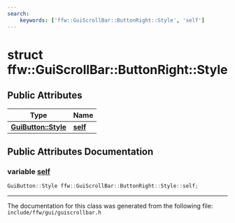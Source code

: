 ```yaml
---
search:
    keywords: ['ffw::GuiScrollBar::ButtonRight::Style', 'self']
---
```


# struct ffw::GuiScrollBar::ButtonRight::Style

## Public Attributes

|Type|Name|
|-----|-----|
|**[GuiButton::Style](structffw_1_1_gui_button_1_1_style.md)**|[**self**](structffw_1_1_gui_scroll_bar_1_1_button_right_1_1_style.md#1a8751e4f536b2bfcdcd9a39c91bf70ef6)|


## Public Attributes Documentation

### variable <a id="1a8751e4f536b2bfcdcd9a39c91bf70ef6" href="#1a8751e4f536b2bfcdcd9a39c91bf70ef6">self</a>

```cpp
GuiButton::Style ffw::GuiScrollBar::ButtonRight::Style::self;
```





----------------------------------------
The documentation for this class was generated from the following file: `include/ffw/gui/guiscrollbar.h`
